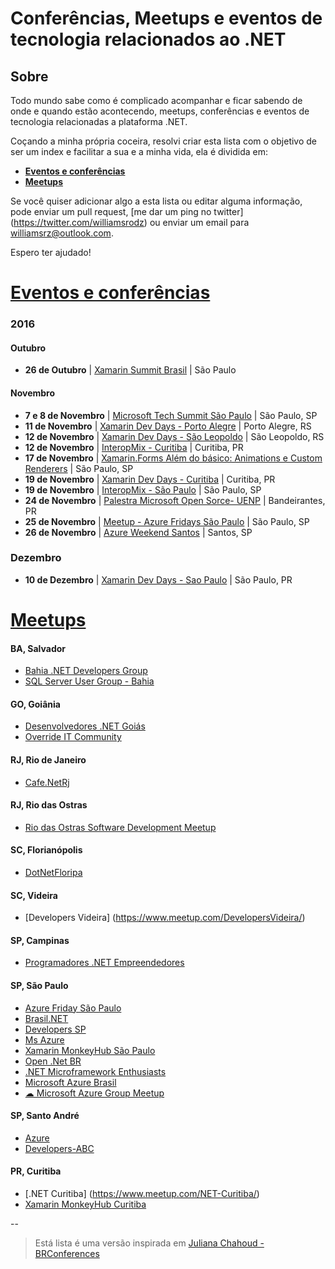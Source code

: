 # Conferências, Meetups e eventos de tecnologia relacionados ao .NET

## Sobre

Todo mundo sabe como é complicado acompanhar e ficar sabendo de onde e quando estão acontecendo, meetups, conferências e eventos de tecnologia relacionadas a plataforma .NET.

Coçando a minha própria coceira, resolvi criar esta lista com o objetivo de ser um index e facilitar a sua e a minha vida, ela é dividida em: 

* **[Eventos e conferências](#eventos-e-conferências)**
* **[Meetups](#meetups)**

Se você quiser adicionar algo a esta lista ou editar alguma informação, pode enviar um pull request, [me dar um ping no twitter] (https://twitter.com/williamsrodz) ou enviar um email para williamsrz@outlook.com.

Espero ter ajudado!

# [Eventos e conferências](#eventos-e-conferências)

### 2016

#### Outubro

* **26 de Outubro** | [Xamarin Summit Brasil](http://xamarinsummit.com.br) | São Paulo

#### Novembro
* **7 e 8 de Novembro** | [Microsoft Tech Summit São Paulo](https://www.microsoft.com/pt-br/techsummit/sao-paulo.aspx) | São Paulo, SP
* **11 de Novembro** | [Xamarin Dev Days - Porto Alegre](https://ti.to/xamarin/dev-days-porto-alegre) | Porto Alegre, RS
* **12 de Novembro** | [Xamarin Dev Days - São Leopoldo](https://ti.to/xamarin/dev-days-sao-leopoldo) | São Leopoldo, RS
* **12 de Novembro** | [InteropMix - Curitiba](http://interopmix.com.br) | Curitiba, PR
* **17 de Novembro** | [Xamarin.Forms Além do básico: Animations e Custom Renderers](http://www.meetup.com/Developers-SP/) | São Paulo, SP
* **19 de Novembro** | [Xamarin Dev Days - Curitiba](https://ti.to/xamarin/dev-days-curitiba2) | Curitiba, PR
* **19 de Novembro** | [InteropMix - São Paulo](http://interopmix.com.br) | São Paulo, SP
* **24 de Novembro** | [Palestra Microsoft Open Sorce- UENP](http://www.uenp.edu.br) | Bandeirantes, PR
* **25 de Novembro** | [Meetup - Azure Fridays São Paulo](http://www.meetup.com/pt-BR/azure-friday-sao-paulo/) | São Paulo, SP
* **26 de Novembro** | [Azure Weekend Santos](http://www.meetup.com/pt-BR/Comunidade-Net-Baixada/events/234838672/) | Santos, SP

### Dezembro
* **10 de Dezembro** | [Xamarin Dev Days - Sao Paulo](https://ti.to/xamarin/dev-days-sao-paulo2) | São Paulo, PR


# [Meetups](#meetups)

#### BA, Salvador
* [Bahia .NET Developers Group](https://www.meetup.com/Bahia-NET-Developers-Group/)
* [SQL Server User Group - Bahia](https://www.meetup.com/SQLServerBahia/)

#### GO, Goiânia
* [Desenvolvedores .NET Goiás](https://www.devgoias.net/)
* [Override IT Community](http://www.meetup.com/pt-BR/Override/)

#### RJ, Rio de Janeiro
* [Cafe.NetRj](https://www.meetup.com/Cafe-NetRj/)

#### RJ, Rio das Ostras
* [Rio das Ostras Software Development Meetup](https://www.meetup.com/Rio-das-Ostras-Software-Development-Meetup/)

#### SC, Florianópolis
* [DotNetFloripa](https://www.meetup.com/DotNetFloripa/)

#### SC, Videira
* [Developers Videira] (https://www.meetup.com/DevelopersVideira/)

#### SP, Campinas
* [Programadores .NET Empreendedores](https://www.meetup.com/Programadores-NET-Empreendedores/)

#### SP, São Paulo
* [Azure Friday São Paulo](https://www.meetup.com/azure-friday-sao-paulo/)
* [Brasil.NET](https://www.meetup.com/Brasil-NET/)
* [Developers SP](https://www.meetup.com/Developers-SP/)
* [Ms Azure](https://www.meetup.com/Ms-Azure/)
* [Xamarin MonkeyHub São Paulo](https://www.meetup.com/Xamarin-Monkey-Hub-Sao-Paulo/)
* [Open .Net BR](https://www.meetup.com/Open-Net-BR/)
* [.NET Microframework Enthusiasts](https://www.meetup.com/NET-Microframework-Enthusiasts/)
* [Microsoft Azure Brasil](https://www.meetup.com/MicrosoftAzureBrasil/)
* [☁ Microsoft Azure Group Meetup](https://www.meetup.com/Microsoft-Azure-Group-Meetup/)

#### SP, Santo André
* [Azure](https://www.meetup.com/meetup-group-SfNmrDWz/)
* [Developers-ABC](https://www.meetup.com/Developers-ABC/)

#### PR, Curitiba
* [.NET Curitiba] (https://www.meetup.com/NET-Curitiba/)
* [Xamarin MonkeyHub Curitiba](https://www.meetup.com/Xamarin-Monkey-Hub-Curitiba/)


--

> Está lista é uma versão inspirada em [Juliana Chahoud - BRConferences](https://github.com/jchahoud/BRConferences)
